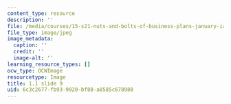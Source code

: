 ```yaml
---
content_type: resource
description: ''
file: /media/courses/15-s21-nuts-and-bolts-of-business-plans-january-iap-2014/6c3c2677fb939020bf88a8585c678988_Slide9.JPG
file_type: image/jpeg
image_metadata:
  caption: ''
  credit: ''
  image-alt: ''
learning_resource_types: []
ocw_type: OCWImage
resourcetype: Image
title: 1.1 slide 9
uid: 6c3c2677-fb93-9020-bf88-a8585c678988
---
```

